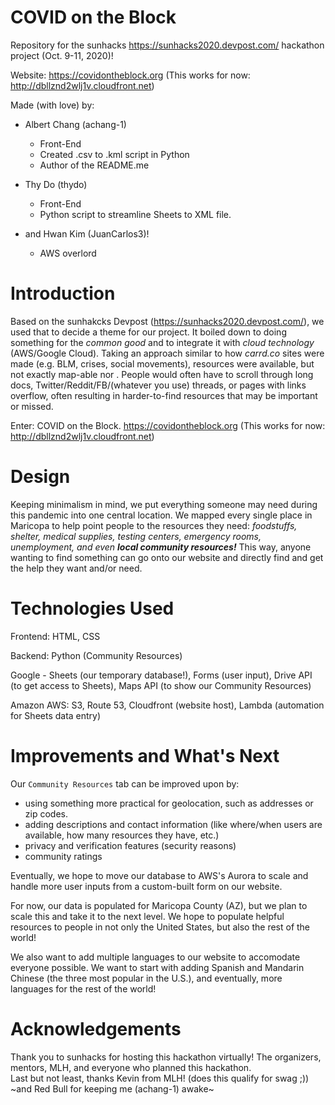 # COVID on the Block  
Repository for the sunhacks https://sunhacks2020.devpost.com/ hackathon project (Oct. 9-11, 2020)! 

Website: https://covidontheblock.org (This works for now: http://dbllznd2wlj1v.cloudfront.net) 

Made (with love) by: 

- Albert Chang (achang-1) 
  - Front-End 
  - Created .csv to .kml script in Python
  - Author of the README.me 

- Thy Do (thydo)
  - Front-End
  - Python script to streamline Sheets to XML file. 

- and Hwan Kim (JuanCarlos3)!
  - AWS overlord 

# Introduction 
Based on the sunhakcks Devpost (https://sunhacks2020.devpost.com/), we used that to decide a theme for our project. It boiled down to doing something for the *common good* and to integrate it with *cloud technology* (AWS/Google Cloud). Taking an approach similar to how *carrd.co* sites were made (e.g. BLM, crises, social movements), resources were available, but not exactly map-able nor . People would often have to scroll through long docs, Twitter/Reddit/FB/(whatever you use) threads, or pages with links overflow, often resulting in harder-to-find resources that may be important or missed. 

Enter: COVID on the Block. https://covidontheblock.org (This works for now: http://dbllznd2wlj1v.cloudfront.net) 

# Design 
Keeping minimalism in mind, we put everything someone may need during this pandemic into one central location. We mapped every single place in Maricopa to help point people to the resources they need: *foodstuffs, shelter, medical supplies, testing centers, emergency rooms, unemployment, and even **local community resources!*** This way, anyone wanting to find something can go onto our website and directly find and get the help they want and/or need. 

# Technologies Used 
Frontend: HTML, CSS 

Backend: Python (Community Resources) 

Google - Sheets (our temporary database!), Forms (user input), Drive API (to get access to Sheets), Maps API (to show our Community Resources)

Amazon AWS: S3, Route 53, Cloudfront (website host), Lambda (automation for Sheets data entry)


# Improvements and What's Next 
Our `Community Resources` tab can be improved upon by: 
- using something more practical for geolocation, such as addresses or zip codes. 
- adding descriptions and contact information (like where/when users are available, how many resources they have, etc.) 
- privacy and verification features (security reasons) 
- community ratings 

Eventually, we hope to move our database to AWS's Aurora to scale and handle more user inputs from a custom-built form on our website. 

For now, our data is populated for Maricopa County (AZ), but we plan to scale this and take it to the next level. We hope to populate helpful resources to people in not only the United States, but also the rest of the world! 

We also want to add multiple languages to our website to accomodate everyone possible. We want to start with adding Spanish and Mandarin Chinese (the three most popular in the U.S.), and eventually, more languages for the rest of the world!  

# Acknowledgements
Thank you to sunhacks for hosting this hackathon virtually! The organizers, mentors, MLH, and everyone who planned this hackathon.  
Last but not least, thanks Kevin from MLH! (does this qualify for swag ;)) ~and Red Bull for keeping me (achang-1) awake~  
